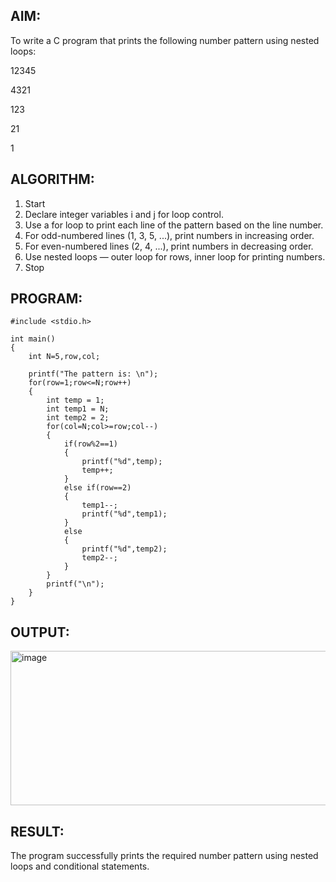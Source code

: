 ## AIM:
To write a C program that prints the following number pattern using nested loops:

12345

4321

123

21

1

## ALGORITHM:
1. Start
2. Declare integer variables i and j for loop control.
3. Use a for loop to print each line of the pattern based on the line number.
4. For odd-numbered lines (1, 3, 5, ...), print numbers in increasing order.
5. For even-numbered lines (2, 4, ...), print numbers in decreasing order.
6. Use nested loops — outer loop for rows, inner loop for printing numbers.
7. Stop

## PROGRAM:
```
#include <stdio.h>

int main()
{
    int N=5,row,col;
    
    printf("The pattern is: \n");
    for(row=1;row<=N;row++)
    {
        int temp = 1;
        int temp1 = N;
        int temp2 = 2;
        for(col=N;col>=row;col--)
        {
            if(row%2==1)
            {
                printf("%d",temp);
                temp++;
            }
            else if(row==2)
            {
                temp1--;
                printf("%d",temp1);
            }
            else
            {
                printf("%d",temp2);
                temp2--;
            }
        }
        printf("\n");
    }
}
```

## OUTPUT:

<img width="682" height="247" alt="image" src="https://github.com/user-attachments/assets/edfe469a-3a98-4af6-9f12-04b9f49b2361" />

## RESULT:

The program successfully prints the required number pattern using nested loops and conditional statements.

